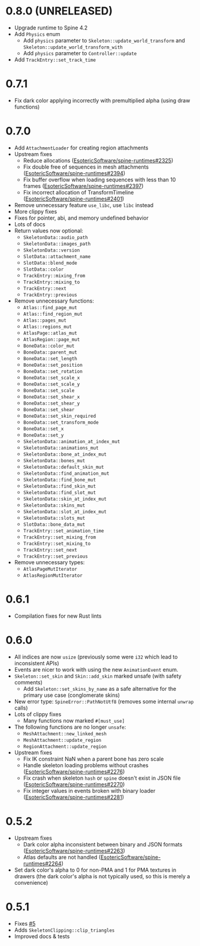 # 0.8.0 (UNRELEASED)
- Upgrade runtime to Spine 4.2
- Add `Physics` enum
  - Add `physics` parameter to `Skeleton::update_world_transform` and `Skeleton::update_world_transform_with`
  - Add `physics` parameter to `Controller::update`
- Add `TrackEntry::set_track_time`

# 0.7.1
- Fix dark color applying incorrectly with premultiplied alpha (using draw functions)

# 0.7.0
- Add `AttachmentLoader` for creating region attachments
- Upstream fixes
  - Reduce allocations ([EsotericSoftware/spine-runtimes#2325](https://github.com/EsotericSoftware/spine-runtimes/issues/2325))
  - Fix double free of sequences in mesh attachments ([EsotericSoftware/spine-runtimes#2394](https://github.com/EsotericSoftware/spine-runtimes/issues/2394))
  - Fix buffer overflow when loading sequences with less than 10 frames ([EsotericSoftware/spine-runtimes#2397](https://github.com/EsotericSoftware/spine-runtimes/issues/2397))
  - Fix incorrect allocation of TransformTimeline ([EsotericSoftware/spine-runtimes#2401](https://github.com/EsotericSoftware/spine-runtimes/issues/2401))
- Remove unnecessary feature `use_libc`, use `libc` instead
- More clippy fixes
- Fixes for pointer, abi, and memory undefined behavior
- Lots of docs
- Return values now optional:
  - `SkeletonData::audio_path`
  - `SkeletonData::images_path`
  - `SkeletonData::version`
  - `SlotData::attachment_name`
  - `SlotData::blend_mode`
  - `SlotData::color`
  - `TrackEntry::mixing_from`
  - `TrackEntry::mixing_to`
  - `TrackEntry::next`
  - `TrackEntry::previous`
- Remove unnecessary functions:
  - `Atlas::find_page_mut`
  - `Atlas::find_region_mut`
  - `Atlas::pages_mut`
  - `Atlas::regions_mut`
  - `AtlasPage::atlas_mut`
  - `AtlasRegion::page_mut`
  - `BoneData::color_mut`
  - `BoneData::parent_mut`
  - `BoneData::set_length`
  - `BoneData::set_position`
  - `BoneData::set_rotation`
  - `BoneData::set_scale_x`
  - `BoneData::set_scale_y`
  - `BoneData::set_scale`
  - `BoneData::set_shear_x`
  - `BoneData::set_shear_y`
  - `BoneData::set_shear`
  - `BoneData::set_skin_required`
  - `BoneData::set_transform_mode`
  - `BoneData::set_x`
  - `BoneData::set_y`
  - `SkeletonData::animation_at_index_mut`
  - `SkeletonData::animations_mut`
  - `SkeletonData::bone_at_index_mut`
  - `SkeletonData::bones_mut`
  - `SkeletonData::default_skin_mut`
  - `SkeletonData::find_animation_mut`
  - `SkeletonData::find_bone_mut`
  - `SkeletonData::find_skin_mut`
  - `SkeletonData::find_slot_mut`
  - `SkeletonData::skin_at_index_mut`
  - `SkeletonData::skins_mut`
  - `SkeletonData::slot_at_index_mut`
  - `SkeletonData::slots_mut`
  - `SlotData::bone_data_mut`
  - `TrackEntry::set_animation_time`
  - `TrackEntry::set_mixing_from`
  - `TrackEntry::set_mixing_to`
  - `TrackEntry::set_next`
  - `TrackEntry::set_previous`
- Remove unnecessary types:
  - `AtlasPageMutIterator`
  - `AtlasRegionMutIterator`

# 0.6.1
- Compilation fixes for new Rust lints

# 0.6.0
- All indices are now `usize` (previously some were `i32` which lead to inconsistent APIs)
- Events are nicer to work with using the new `AnimationEvent` enum.
- `Skeleton::set_skin` and `Skin::add_skin` marked unsafe (with safety comments)
  - Add `Skeleton::set_skins_by_name` as a safe alternative for the primary use case (conglomerate skins)
- New error type: `SpineError::PathNotUtf8` (removes some internal `unwrap` calls)
- Lots of clippy fixes
  - Many functions now marked `#[must_use]`
- The following functions are no longer `unsafe`:
  - `MeshAttachment::new_linked_mesh`
  - `MeshAttachment::update_region`
  - `RegionAttachment::update_region`
- Upstream fixes
  - Fix IK constraint NaN when a parent bone has zero scale
  - Handle skeleton loading problems without crashes ([EsotericSoftware/spine-runtimes#2276](https://github.com/EsotericSoftware/spine-runtimes/pull/2276))
  - Fix crash when skeleton `hash` or `spine` doesn't exist in JSON file ([EsotericSoftware/spine-runtimes#2270](https://github.com/EsotericSoftware/spine-runtimes/pull/2270))
  - Fix integer values in events broken with binary loader ([EsotericSoftware/spine-runtimes#2281](https://github.com/EsotericSoftware/spine-runtimes/issues/2281))

# 0.5.2
- Upstream fixes
  - Dark color alpha inconsistent between binary and JSON formats ([EsotericSoftware/spine-runtimes#2263](https://github.com/EsotericSoftware/spine-runtimes/issues/2263))
  - Atlas defaults are not handled ([EsotericSoftware/spine-runtimes#2264](https://github.com/EsotericSoftware/spine-runtimes/issues/2264))
- Set dark color's alpha to 0 for non-PMA and 1 for PMA textures in drawers (the dark color's alpha is not typically used, so this is merely a convenience)

# 0.5.1
- Fixes [#5](https://github.com/jabuwu/rusty_spine/issues/5)
- Adds `SkeletonClipping::clip_triangles`
- Improved docs & tests
